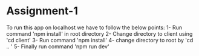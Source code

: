 # Assignment-1

To run this app on localhost we have to follow the below points:
1- Run command 'npm install' in root directory
2- Change directory to client using 'cd client'
3- Run command 'npm install'
4- change directory to root by 'cd .. '
5- Finally run command 'npm run dev'
